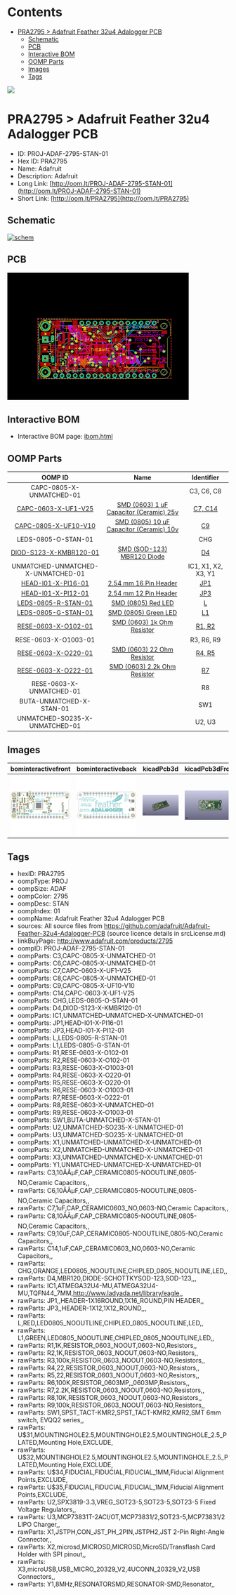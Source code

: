 



Contents
========

* [PRA2795 > Adafruit Feather 32u4 Adalogger PCB](#pra2795--adafruit-feather-32u4-adalogger-pcb)
	* [Schematic](#schematic)
	* [PCB](#pcb)
	* [Interactive BOM](#interactive-bom)
	* [OOMP Parts](#oomp-parts)
	* [Images](#images)
	* [Tags](#tags)
  
![][im]
# PRA2795 > Adafruit Feather 32u4 Adalogger PCB

- ID: PROJ-ADAF-2795-STAN-01
- Hex ID: PRA2795
- Name: Adafruit
- Description: Adafruit
- Long Link: [http://oom.lt/PROJ-ADAF-2795-STAN-01](http://oom.lt/PROJ-ADAF-2795-STAN-01)
- Short Link: [http://oom.lt/PRA2795](http://oom.lt/PRA2795)

## Schematic
  
[![schem](eagleSchemImage.png)](eagleSchemImage.png)
## PCB
  
[![pcb](eagleImage.png)](eagleImage.png)
## Interactive BOM

- Interactive BOM page: [ibom.html](https://htmlpreview.github.io/?https://github.com/oomlout/oomlout_OOMP_projects/blob/main/PROJ-ADAF-2795-STAN-01/kicad/bom/ibom.html)

## OOMP Parts
  

|OOMP ID|Name|Identifier|
| :---: | :---: | :---: |
|CAPC-0805-X-UNMATCHED-01||C3, C6, C8|
|[CAPC-0603-X-UF1-V25](https://github.com/oomlout/oomlout_OOMP_parts/tree/main/CAPC-0603-X-UF1-V25/)|[SMD (0603) 1 uF Capacitor (Ceramic) 25v](https://github.com/oomlout/oomlout_OOMP_parts/tree/main/CAPC-0603-X-UF1-V25/)|[C7, C14](https://github.com/oomlout/oomlout_OOMP_parts/tree/main/CAPC-0603-X-UF1-V25/)|
|[CAPC-0805-X-UF10-V10](https://github.com/oomlout/oomlout_OOMP_parts/tree/main/CAPC-0805-X-UF10-V10/)|[SMD (0805) 10 uF Capacitor (Ceramic) 10v](https://github.com/oomlout/oomlout_OOMP_parts/tree/main/CAPC-0805-X-UF10-V10/)|[C9](https://github.com/oomlout/oomlout_OOMP_parts/tree/main/CAPC-0805-X-UF10-V10/)|
|LEDS-0805-O-STAN-01||CHG|
|[DIOD-S123-X-KMBR120-01](https://github.com/oomlout/oomlout_OOMP_parts/tree/main/DIOD-S123-X-KMBR120-01/)|[SMD (SOD-123) MBR120 Diode](https://github.com/oomlout/oomlout_OOMP_parts/tree/main/DIOD-S123-X-KMBR120-01/)|[D4](https://github.com/oomlout/oomlout_OOMP_parts/tree/main/DIOD-S123-X-KMBR120-01/)|
|UNMATCHED-UNMATCHED-X-UNMATCHED-01||IC1, X1, X2, X3, Y1|
|[HEAD-I01-X-PI16-01](https://github.com/oomlout/oomlout_OOMP_parts/tree/main/HEAD-I01-X-PI16-01/)|[2.54 mm 16 Pin Header](https://github.com/oomlout/oomlout_OOMP_parts/tree/main/HEAD-I01-X-PI16-01/)|[JP1](https://github.com/oomlout/oomlout_OOMP_parts/tree/main/HEAD-I01-X-PI16-01/)|
|[HEAD-I01-X-PI12-01](https://github.com/oomlout/oomlout_OOMP_parts/tree/main/HEAD-I01-X-PI12-01/)|[2.54 mm 12 Pin Header](https://github.com/oomlout/oomlout_OOMP_parts/tree/main/HEAD-I01-X-PI12-01/)|[JP3](https://github.com/oomlout/oomlout_OOMP_parts/tree/main/HEAD-I01-X-PI12-01/)|
|[LEDS-0805-R-STAN-01](https://github.com/oomlout/oomlout_OOMP_parts/tree/main/LEDS-0805-R-STAN-01/)|[SMD (0805) Red LED](https://github.com/oomlout/oomlout_OOMP_parts/tree/main/LEDS-0805-R-STAN-01/)|[L](https://github.com/oomlout/oomlout_OOMP_parts/tree/main/LEDS-0805-R-STAN-01/)|
|[LEDS-0805-G-STAN-01](https://github.com/oomlout/oomlout_OOMP_parts/tree/main/LEDS-0805-G-STAN-01/)|[SMD (0805) Green LED](https://github.com/oomlout/oomlout_OOMP_parts/tree/main/LEDS-0805-G-STAN-01/)|[L1](https://github.com/oomlout/oomlout_OOMP_parts/tree/main/LEDS-0805-G-STAN-01/)|
|[RESE-0603-X-O102-01](https://github.com/oomlout/oomlout_OOMP_parts/tree/main/RESE-0603-X-O102-01/)|[SMD (0603) 1k Ohm Resistor](https://github.com/oomlout/oomlout_OOMP_parts/tree/main/RESE-0603-X-O102-01/)|[R1, R2](https://github.com/oomlout/oomlout_OOMP_parts/tree/main/RESE-0603-X-O102-01/)|
|RESE-0603-X-O1003-01||R3, R6, R9|
|[RESE-0603-X-O220-01](https://github.com/oomlout/oomlout_OOMP_parts/tree/main/RESE-0603-X-O220-01/)|[SMD (0603) 22 Ohm Resistor](https://github.com/oomlout/oomlout_OOMP_parts/tree/main/RESE-0603-X-O220-01/)|[R4, R5](https://github.com/oomlout/oomlout_OOMP_parts/tree/main/RESE-0603-X-O220-01/)|
|[RESE-0603-X-O222-01](https://github.com/oomlout/oomlout_OOMP_parts/tree/main/RESE-0603-X-O222-01/)|[SMD (0603) 2.2k Ohm Resistor](https://github.com/oomlout/oomlout_OOMP_parts/tree/main/RESE-0603-X-O222-01/)|[R7](https://github.com/oomlout/oomlout_OOMP_parts/tree/main/RESE-0603-X-O222-01/)|
|RESE-0603-X-UNMATCHED-01||R8|
|BUTA-UNMATCHED-X-STAN-01||SW1|
|UNMATCHED-SO235-X-UNMATCHED-01||U2, U3|

## Images
  
  

|bominteractivefront|bominteractiveback|kicadPcb3d|kicadPcb3dFront|kicadPcb3dBack|eagleImage|eagleSchemImage|pcbdraw|pcbdrawback|
| :---: | :---: | :---: | :---: | :---: | :---: | :---: | :---: | :---: |
|[![bominteractivefront](bomFront_140.png)](bomFront.png)|[![bominteractiveback](bomBack_140.png)](bomBack.png)|[![kicadPcb3d](kicadPcb3d_140.png)](kicadPcb3d.png)|[![kicadPcb3dFront](kicadPcb3dFront_140.png)](kicadPcb3dFront.png)|[![kicadPcb3dBack](kicadPcb3dBack_140.png)](kicadPcb3dBack.png)|[![eagleImage](eagleImage_140.png)](eagleImage.png)|[![eagleSchemImage](eagleSchemImage_140.png)](eagleSchemImage.png)|[![pcbdraw](pcbdraw_140.png)](pcbdraw.png)|[![pcbdrawback](pcbdrawBack_140.png)](pcbdrawBack.png)|

## Tags

- hexID: PRA2795
- oompType: PROJ
- oompSize: ADAF
- oompColor: 2795
- oompDesc: STAN
- oompIndex: 01
- oompName: Adafruit Feather 32u4 Adalogger PCB
- sources: All source files from https://github.com/adafruit/Adafruit-Feather-32u4-Adalogger-PCB (source licence details in srcLicense.md)
- linkBuyPage: http://www.adafruit.com/products/2795
- oompID: PROJ-ADAF-2795-STAN-01
- oompParts: C3,CAPC-0805-X-UNMATCHED-01
- oompParts: C6,CAPC-0805-X-UNMATCHED-01
- oompParts: C7,CAPC-0603-X-UF1-V25
- oompParts: C8,CAPC-0805-X-UNMATCHED-01
- oompParts: C9,CAPC-0805-X-UF10-V10
- oompParts: C14,CAPC-0603-X-UF1-V25
- oompParts: CHG,LEDS-0805-O-STAN-01
- oompParts: D4,DIOD-S123-X-KMBR120-01
- oompParts: IC1,UNMATCHED-UNMATCHED-X-UNMATCHED-01
- oompParts: JP1,HEAD-I01-X-PI16-01
- oompParts: JP3,HEAD-I01-X-PI12-01
- oompParts: L,LEDS-0805-R-STAN-01
- oompParts: L1,LEDS-0805-G-STAN-01
- oompParts: R1,RESE-0603-X-O102-01
- oompParts: R2,RESE-0603-X-O102-01
- oompParts: R3,RESE-0603-X-O1003-01
- oompParts: R4,RESE-0603-X-O220-01
- oompParts: R5,RESE-0603-X-O220-01
- oompParts: R6,RESE-0603-X-O1003-01
- oompParts: R7,RESE-0603-X-O222-01
- oompParts: R8,RESE-0603-X-UNMATCHED-01
- oompParts: R9,RESE-0603-X-O1003-01
- oompParts: SW1,BUTA-UNMATCHED-X-STAN-01
- oompParts: U2,UNMATCHED-SO235-X-UNMATCHED-01
- oompParts: U3,UNMATCHED-SO235-X-UNMATCHED-01
- oompParts: X1,UNMATCHED-UNMATCHED-X-UNMATCHED-01
- oompParts: X2,UNMATCHED-UNMATCHED-X-UNMATCHED-01
- oompParts: X3,UNMATCHED-UNMATCHED-X-UNMATCHED-01
- oompParts: Y1,UNMATCHED-UNMATCHED-X-UNMATCHED-01
- rawParts: C3,10ÃÂµF,CAP_CERAMIC0805-NOOUTLINE,0805-NO,Ceramic Capacitors,,
- rawParts: C6,10ÃÂµF,CAP_CERAMIC0805-NOOUTLINE,0805-NO,Ceramic Capacitors,,
- rawParts: C7,1uF,CAP_CERAMIC0603_NO,0603-NO,Ceramic Capacitors,,
- rawParts: C8,10ÃÂµF,CAP_CERAMIC0805-NOOUTLINE,0805-NO,Ceramic Capacitors,,
- rawParts: C9,10uF,CAP_CERAMIC0805-NOOUTLINE,0805-NO,Ceramic Capacitors,,
- rawParts: C14,1uF,CAP_CERAMIC0603_NO,0603-NO,Ceramic Capacitors,,
- rawParts: CHG,ORANGE,LED0805_NOOUTLINE,CHIPLED_0805_NOOUTLINE,LED,,
- rawParts: D4,MBR120,DIODE-SCHOTTKYSOD-123,SOD-123,,,
- rawParts: IC1,ATMEGA32U4-MU,ATMEGA32U4-MU,TQFN44_7MM,http://www.ladyada.net/library/eagle,,
- rawParts: JP1,,HEADER-1X16ROUND,1X16_ROUND,PIN HEADER,,
- rawParts: JP3,,HEADER-1X12,1X12_ROUND,,,
- rawParts: L,RED,LED0805_NOOUTLINE,CHIPLED_0805_NOOUTLINE,LED,,
- rawParts: L1,GREEN,LED0805_NOOUTLINE,CHIPLED_0805_NOOUTLINE,LED,,
- rawParts: R1,1K,RESISTOR_0603_NOOUT,0603-NO,Resistors,,
- rawParts: R2,1K,RESISTOR_0603_NOOUT,0603-NO,Resistors,,
- rawParts: R3,100k,RESISTOR_0603_NOOUT,0603-NO,Resistors,,
- rawParts: R4,22,RESISTOR_0603_NOOUT,0603-NO,Resistors,,
- rawParts: R5,22,RESISTOR_0603_NOOUT,0603-NO,Resistors,,
- rawParts: R6,100K,RESISTOR_0603MP,_0603MP,Resistors,,
- rawParts: R7,2.2K,RESISTOR_0603_NOOUT,0603-NO,Resistors,,
- rawParts: R8,10K\,RESISTOR_0603_NOOUT,0603-NO,Resistors,,
- rawParts: R9,100k,RESISTOR_0603_NOOUT,0603-NO,Resistors,,
- rawParts: SW1,SPST_TACT-KMR2,SPST_TACT-KMR2,KMR2,SMT 6mm switch, EVQQ2 series,,
- rawParts: U$31,MOUNTINGHOLE2.5,MOUNTINGHOLE2.5,MOUNTINGHOLE_2.5_PLATED,Mounting Hole,EXCLUDE,
- rawParts: U$32,MOUNTINGHOLE2.5,MOUNTINGHOLE2.5,MOUNTINGHOLE_2.5_PLATED,Mounting Hole,EXCLUDE,
- rawParts: U$34,FIDUCIAL,FIDUCIAL,FIDUCIAL_1MM,Fiducial Alignment Points,EXCLUDE,
- rawParts: U$35,FIDUCIAL,FIDUCIAL,FIDUCIAL_1MM,Fiducial Alignment Points,EXCLUDE,
- rawParts: U2,SPX3819-3.3,VREG_SOT23-5,SOT23-5,SOT23-5 Fixed Voltage Regulators,,
- rawParts: U3,MCP73831T-2ACI/OT,MCP73831/2,SOT23-5,MCP73831/2 LIPO Charger,,
- rawParts: X1,JSTPH,CON_JST_PH_2PIN,JSTPH2,JST 2-Pin Right-Angle Connector,,
- rawParts: X2,microsd,MICROSD,MICROSD,MicroSD/Transflash Card Holder with SPI pinout,,
- rawParts: X3,microUSB,USB_MICRO_20329_V2,4UCONN_20329_V2,USB Connectors,,
- rawParts: Y1,8MHz,RESONATORSMD,RESONATOR-SMD,Resonator,,



[im]: kicadPcb3d_450.png

